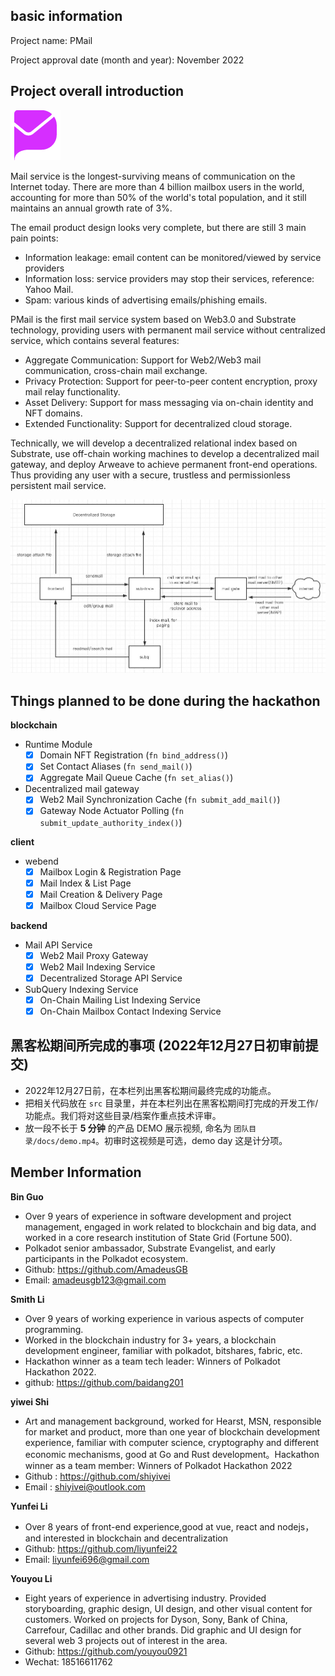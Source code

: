 ## basic information

Project name: PMail  

Project approval date (month and year): November 2022

## Project overall introduction

![image-20220622110833152](./docs/logo-80.png)

Mail service is the longest-surviving means of communication on the Internet today. There are more than 4 billion mailbox users in the world, accounting for more than 50% of the world's total population, and it still maintains an annual growth rate of 3%.

The email product design looks very complete, but there are still 3 main pain points:
- Information leakage: email content can be monitored/viewed by service providers
- Information loss: service providers may stop their services, reference: Yahoo Mail.
- Spam: various kinds of advertising emails/phishing emails.

PMail is the first mail service system based on Web3.0 and Substrate technology, providing users with permanent mail service without centralized service, which contains several features:  

- Aggregate Communication: Support for Web2/Web3 mail communication, cross-chain mail exchange.  
- Privacy Protection: Support for peer-to-peer content encryption, proxy mail relay functionality.  
- Asset Delivery: Support for mass messaging via on-chain identity and NFT domains.  
- Extended Functionality: Support for decentralized cloud storage.  

Technically, we will develop a decentralized relational index based on Substrate, use off-chain working machines to develop a decentralized mail gateway, and deploy Arweave to achieve permanent front-end operations. Thus providing any user with a secure, trustless and permissionless persistent mail service.

![image-20220622110833152](./docs/pmail.jpg)

## Things planned to be done during the hackathon

**blockchain**

- Runtime Module
  - [x] Domain NFT Registration (`fn bind_address()`)
  - [x] Set Contact Aliases (`fn send_mail()`)
  - [x] Aggregate Mail Queue Cache (`fn set_alias()`)
- Decentralized mail gateway
  - [x] Web2 Mail Synchronization Cache (`fn submit_add_mail()`)
  - [x] Gateway Node Actuator Polling (`fn submit_update_authority_index()`)

**client**
- webend
  - [x] Mailbox Login & Registration Page
  - [x] Mail Index & List Page
  - [x] Mail Creation & Delivery Page
  - [x] Mailbox Cloud Service Page

**backend**
- Mail API Service
  - [x] Web2 Mail Proxy Gateway
  - [x] Web2 Mail Indexing Service
  - [x] Decentralized Storage API Service
- SubQuery Indexing Service
  - [x] On-Chain Mailing List Indexing Service
  - [x] On-Chain Mailbox Contact Indexing Service

## 黑客松期间所完成的事项 (2022年12月27日初审前提交)

- 2022年12月27日前，在本栏列出黑客松期间最终完成的功能点。
- 把相关代码放在 `src` 目录里，并在本栏列出在黑客松期间打完成的开发工作/功能点。我们将对这些目录/档案作重点技术评审。
- 放一段不长于 **5 分钟** 的产品 DEMO 展示视频, 命名为 `团队目录/docs/demo.mp4`。初审时这视频是可选，demo day 这是计分项。

## Member Information

**Bin Guo**  
- Over 9 years of experience in software development and project management, engaged in work related to blockchain and big data, and worked in a core research institution of State Grid (Fortune 500).
- Polkadot senior ambassador, Substrate Evangelist, and early participants in the Polkadot ecosystem.
- Github: https://github.com/AmadeusGB
- Email: amadeusgb123@gmail.com

**Smith Li**  
- Over 9 years of working experience in various aspects of computer programming.
- Worked in the blockchain industry for 3+ years,  a blockchain development engineer, familiar with polkadot, bitshares, fabric, etc.
- Hackathon winner as a team tech leader: Winners of Polkadot Hackathon 2022.
- github: https://github.com/baidang201

**yiwei Shi**  
- Art and management background, worked for Hearst, MSN, responsible for market and product, more than one year of blockchain development experience, familiar with computer science, cryptography and different economic mechanisms, good at Go and Rust development。Hackathon winner as a team member: Winners of Polkadot Hackathon 2022
- Github : https://github.com/shiyivei
- Email : shiyivei@outlook.com

**Yunfei Li**  
- Over 8 years of front-end experience,good at vue, react and nodejs，and interested in blockchain and decentralization
- Github: https://github.com/liyunfei22
- Email: liyunfei696@gmail.com

**Youyou Li**
- Eight years of experience in advertising industry. Provided storyboarding, graphic design, UI design, and other visual content for customers. Worked on projects for Dyson, Sony, Bank of China, Carrefour, Cadillac and other brands. Did graphic and UI design for several web 3 projects out of interest in the area. 
- Github: https://github.com/youyou0921
- Wechat: 18516611762